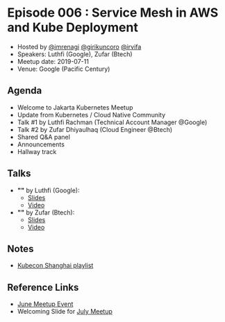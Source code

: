 # Episode 006 : Service Mesh in AWS and Kube Deployment

- Hosted by [@imrenagi](http://twitter.com/imrenagi) [@girikuncoro](http://twitter.com/girikuncoro) [@irvifa](http://twitter.com/irvifa)
- Speakers: Luthfi (Google), Zufar (Btech)
- Meetup date: 2019-07-11
- Venue: Google (Pacific Century)

## Agenda

- Welcome to Jakarta Kubernetes Meetup
- Update from Kubernetes / Cloud Native Community
- Talk #1 by Luthfi Rachman (Technical Account Manager @Google)
- Talk #2 by Zufar Dhiyaulhaq (Cloud Engineer @Btech)
- Shared Q&A panel
- Announcements
- Hallway track

## Talks

- **""** by Luthfi (Google):
  - [Slides]()
  - [Video]()
- **""** by Zufar (Btech):
  - [Slides]()
  - [Video]()

## Notes

- [Kubecon Shanghai playlist](https://bitly.com/kubecon-shanghai2019)

## Reference Links

- [June Meetup Event](https://www.meetup.com/jakarta-kubernetes/events/262832040/)
- Welcoming Slide for [July Meetup](https://docs.google.com/presentation/d/13jUXXzYlhRktwyJapjGeaPD-Bfz52dXyp3WP1RoU_O8/edit?usp=sharing)
